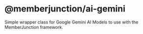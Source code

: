 # @memberjunction/ai-gemini
Simple wrapper class for Google Gemini AI Models to use with the MemberJunction framework.